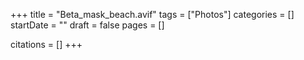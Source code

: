 +++
title = "Beta_mask_beach.avif"
tags = ["Photos"]
categories = []
startDate = ""
draft = false
pages = []

citations = []
+++
